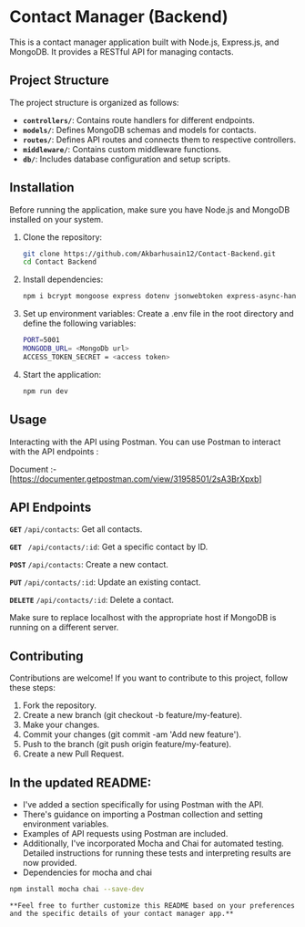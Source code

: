 # Contact Manager (Backend)

This is a contact manager application built with Node.js, Express.js, and MongoDB. It provides a RESTful API for managing contacts.

## Project Structure

The project structure is organized as follows:

- **`controllers/`**: Contains route handlers for different endpoints.
- **`models/`**: Defines MongoDB schemas and models for contacts.
- **`routes/`**: Defines API routes and connects them to respective controllers.
- **`middleware/`**: Contains custom middleware functions.
- **`db/`**: Includes database configuration and setup scripts.

## Installation

Before running the application, make sure you have Node.js and MongoDB installed on your system.

1. Clone the repository:
   ```bash
   git clone https://github.com/Akbarhusain12/Contact-Backend.git
   cd Contact Backend
   ```
2. Install dependencies:
   ```bash
   npm i bcrypt mongoose express dotenv jsonwebtoken express-async-handler nodemon
   ```
3. Set up environment variables: Create a .env file in the root directory and define the following variables:
    ```bash
    PORT=5001
    MONGODB_URL= <MongoDb url>
    ACCESS_TOKEN_SECRET = <access token>
    ```
4. Start the application:
    ```bash
    npm run dev
    ```

## Usage
Interacting with the API using Postman. You can use Postman to interact with the API endpoints :

Document :-[https://documenter.getpostman.com/view/31958501/2sA3BrXpxb]

## API Endpoints
**`GET`** `/api/contacts`: Get all contacts.

**`GET`** ` /api/contacts/:id`: Get a specific contact by ID.

**`POST`** `/api/contacts`: Create a new contact.

**`PUT`** `/api/contacts/:id`: Update an existing contact.

**`DELETE`** `/api/contacts/:id`: Delete a contact.

Make sure to replace localhost with the appropriate host if MongoDB is running on a different server.


## Contributing
Contributions are welcome! If you want to contribute to this project, follow these steps:

1. Fork the repository.
2. Create a new branch (git checkout -b feature/my-feature).
3. Make your changes.
4. Commit your changes (git commit -am 'Add new feature').
5. Push to the branch (git push origin feature/my-feature).
6. Create a new Pull Request.




## In the updated README:

- I've added a section specifically for using Postman with the API.
- There's guidance on importing a Postman collection and setting environment variables.
- Examples of API requests using Postman are included.
- Additionally, I've incorporated Mocha and Chai for automated testing. Detailed instructions for running these tests and interpreting results are now provided.
- Dependencies for mocha and chai
 ```bash
 npm install mocha chai --save-dev
 ```

`**Feel free to further customize this README based on your preferences and the specific details of your contact manager app.**`

